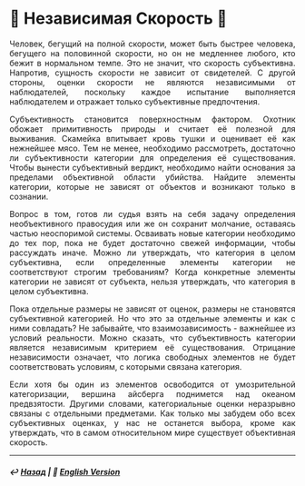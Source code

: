 # 🏃 Независимая Скорость 🏃

<p align="justify">Человек, бегущий на полной скорости, может быть быстрее человека, бегущего на половинной скорости, но он не медленнее любого, кто бежит в нормальном темпе. Это не значит, что скорость субъективна. Напротив, сущность скорости не зависит от свидетелей. С другой стороны, оценки скорости не являются независимыми от наблюдателей, поскольку каждое испытание выполняется наблюдателем и отражает только субъективные предпочтения.</p>

<p align="justify">Субъективность становится поверхностным фактором. Охотник обожает примитивность природы и считает её полезной для выживания. Скамейка впитывает кровь тушки и оценивает её как нежнейшее мясо. Тем не менее, необходимо рассмотреть, достаточно ли субъективности категории для определения её существования. Чтобы вынести субъективный вердикт, необходимо найти основания за пределами объективной области убийства. Найдите элементы категории, которые не зависят от объектов и возникают только в сознании.</p>

<p align="justify">Вопрос в том, готов ли судья взять на себя задачу определения необъективного правосудия или же он сохранит молчание, оставаясь частью неоспоримой системы. Осваивать новые категории необходимо до тех пор, пока не будет достаточно свежей информации, чтобы рассуждать иначе. Можно ли утверждать, что категория в целом субъективна, если определенные элементы категории не соответствуют строгим требованиям? Когда конкретные элементы категории не зависят от субъекта, нельзя утверждать, что категория в целом субъективна.</p>

<p align="justify">Пока отдельные размеры не зависят от оценок, размеры не становятся субъективной категорией. Но что это за отдельные элементы и как с ними совладать? Не забывайте, что взаимозависимость - важнейшее из условий реальности. Можно сказать, что субъективность категории является независимым критерием её существования. Отрицание независимости означает, что логика свободных элементов не будет соответствовать условиям, с которыми связана категория.</p>

<p align="justify">Если хотя бы один из элементов освободится от умозрительной категоризации, вершина айсберга поднимется над океаном предвзятости. Другими словами, категориальные оценки неразрывно связаны с отдельными предметами. Как только мы забудем обо всех субъективных оценках, у нас не останется выбора, кроме как утверждать, что в самом относительном мире существует объективная скорость.</p>

***

##### ↩️ [Назад](index-2.md) | 🗽 [English Version](acceleration.md) 
